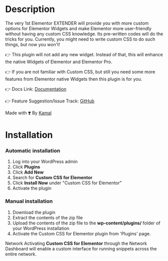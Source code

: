 # Description
The very 1st Elementor EXTENDER will provide you with more custom options for Elementor Widgets and make Elementor more user-friendly without having any custom CSS knowledge. Its pre-written codes will do the tricks for you. Currently, you might need to write custom CSS to do such things, but now you won't!

:point_right: This plugin will not add any new widget. Instead of that, this will enhance the native Widgets of Elementor and Elementor Pro.

:point_right: If you are not familiar with Custom CSS, but still you need some more features from Elementor native Widgets then this plugin is for you.

:point_right: Docs Link: [Documentation](https://github.com/ikamal7/Custom-CSS-for-Elementor/)

:point_right: Feature Suggestion/Issue Track: [GitHub](https://github.com/ikamal7/Custom-CSS-for-Elementor/issues)

Made with ❣️ By [Kamal](https://kamal.pw/)

# Installation

### Automatic installation

1. Log into your WordPress admin
2. Click **Plugins**
3. Click **Add New**
4. Search for **Custom CSS for Elementor**
5. Click **Install Now** under \"Custom CSS for Elementor\"
6. Activate the plugin

### Manual installation

1. Download the plugin
2. Extract the contents of the zip file
3. Upload the contents of the zip file to the **wp-content/plugins/** folder of your WordPress installation
4. Activate the Custom CSS for Elementor plugin from \'Plugins\' page.

Network Activating **Custom CSS for Elementor** through the Network Dashboard will enable a custom interface for running snippets across the entire network.
